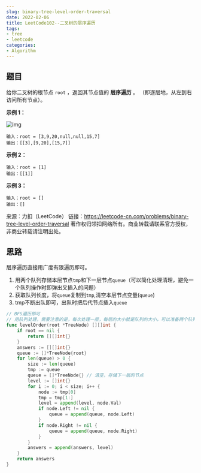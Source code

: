 ```yaml
---
slug: binary-tree-level-order-traversal
date: 2022-02-06
title: LeetCode102--二叉树的层序遍历
tags:
- tree
- leetcode
categories:
- Algorithm
---
```


## 题目

给你二叉树的根节点 `root` ，返回其节点值的 **层序遍历** 。 （即逐层地，从左到右访问所有节点）。	

**示例 1：**

![img](https://assets.leetcode.com/uploads/2021/02/19/tree1.jpg)

```
输入：root = [3,9,20,null,null,15,7]
输出：[[3],[9,20],[15,7]]
```

**示例 2：**

```
输入：root = [1]
输出：[[1]]
```

**示例 3：**

```
输入：root = []
输出：[]
```

来源：力扣（LeetCode）
链接：https://leetcode-cn.com/problems/binary-tree-level-order-traversal
著作权归领扣网络所有。商业转载请联系官方授权，非商业转载请注明出处。

## 思路

层序遍历直接用广度有限遍历即可。

1. 用两个队列存储本层节点`tmp`和下一层节点`queue`（可以简化处理清理，避免一个队列操作时即弹出又插入的问题）
2. 获取队列长度，将`queue`复制到`tmp`,清空本层节点变量(`queue`)
3. tmp不断出队即可，出队时把后代节点插入`queue`

```go
// BFS遍历即可
// 用队列处理，需要注意的是，每次处理一层，每层的大小就是队列的大小，可以准备两个队列，一个用来存储本层，一个用来存储下一层
func levelOrder(root *TreeNode) [][]int {
	if root == nil {
		return [][]int{}
	}
	answers := [][]int{}
	queue := []*TreeNode{root}
	for len(queue) > 0 {
		size := len(queue)
		tmp := queue
		queue = []*TreeNode{} // 清空，存储下一层的节点
		level := []int{}
		for i := 0; i < size; i++ {
			node := tmp[0]
			tmp = tmp[1:]
			level = append(level, node.Val)
			if node.Left != nil {
				queue = append(queue, node.Left)
			}
			if node.Right != nil {
				queue = append(queue, node.Right)
			}
		}
		answers = append(answers, level)
	}
	return answers
}
```

